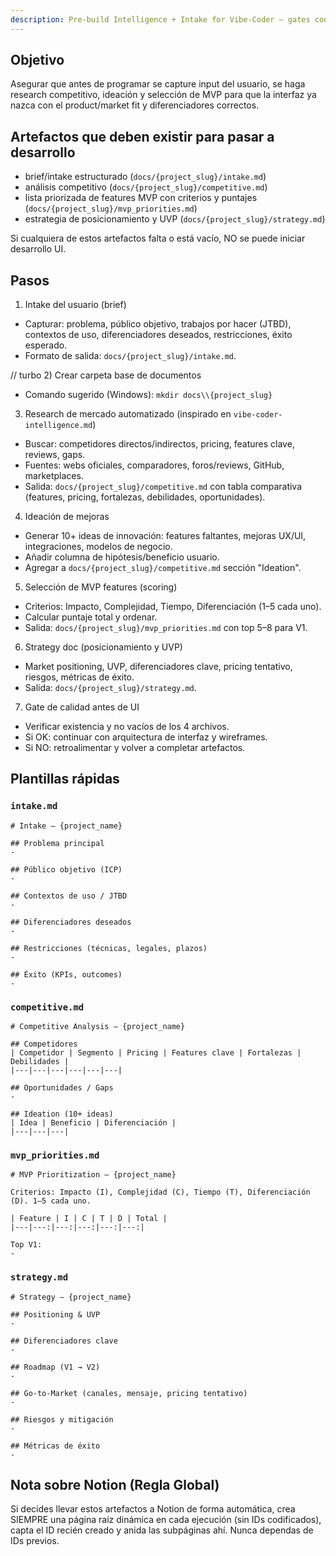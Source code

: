 ```yaml
---
description: Pre‑build Intelligence + Intake for Vibe‑Coder — gates coding until market and strategy artifacts exist
---
```


## Objetivo
Asegurar que antes de programar se capture input del usuario, se haga research competitivo, ideación y selección de MVP para que la interfaz ya nazca con el product/market fit y diferenciadores correctos.

## Artefactos que deben existir para pasar a desarrollo
- brief/intake estructurado (`docs/{project_slug}/intake.md`)
- análisis competitivo (`docs/{project_slug}/competitive.md`)
- lista priorizada de features MVP con criterios y puntajes (`docs/{project_slug}/mvp_priorities.md`)
- estrategia de posicionamiento y UVP (`docs/{project_slug}/strategy.md`)

Si cualquiera de estos artefactos falta o está vacío, NO se puede iniciar desarrollo UI.

## Pasos

1) Intake del usuario (brief)
- Capturar: problema, público objetivo, trabajos por hacer (JTBD), contextos de uso, diferenciadores deseados, restricciones, éxito esperado.
- Formato de salida: `docs/{project_slug}/intake.md`.

// turbo
2) Crear carpeta base de documentos
- Comando sugerido (Windows): `mkdir docs\\{project_slug}`

3) Research de mercado automatizado (inspirado en `vibe-coder-intelligence.md`)
- Buscar: competidores directos/indirectos, pricing, features clave, reviews, gaps.
- Fuentes: webs oficiales, comparadores, foros/reviews, GitHub, marketplaces.
- Salida: `docs/{project_slug}/competitive.md` con tabla comparativa (features, pricing, fortalezas, debilidades, oportunidades).

4) Ideación de mejoras
- Generar 10+ ideas de innovación: features faltantes, mejoras UX/UI, integraciones, modelos de negocio.
- Añadir columna de hipótesis/beneficio usuario.
- Agregar a `docs/{project_slug}/competitive.md` sección "Ideation".

5) Selección de MVP features (scoring)
- Criterios: Impacto, Complejidad, Tiempo, Diferenciación (1–5 cada uno).
- Calcular puntaje total y ordenar.
- Salida: `docs/{project_slug}/mvp_priorities.md` con top 5–8 para V1.

6) Strategy doc (posicionamiento y UVP)
- Market positioning, UVP, diferenciadores clave, pricing tentativo, riesgos, métricas de éxito.
- Salida: `docs/{project_slug}/strategy.md`.

7) Gate de calidad antes de UI
- Verificar existencia y no vacíos de los 4 archivos.
- Si OK: continuar con arquitectura de interfaz y wireframes.
- Si NO: retroalimentar y volver a completar artefactos.

## Plantillas rápidas

### `intake.md`
```
# Intake — {project_name}

## Problema principal
- 

## Público objetivo (ICP)
- 

## Contextos de uso / JTBD
- 

## Diferenciadores deseados
- 

## Restricciones (técnicas, legales, plazos)
- 

## Éxito (KPIs, outcomes)
- 
```

### `competitive.md`
```
# Competitive Analysis — {project_name}

## Competidores
| Competidor | Segmento | Pricing | Features clave | Fortalezas | Debilidades |
|---|---|---|---|---|---|

## Oportunidades / Gaps
- 

## Ideation (10+ ideas)
| Idea | Beneficio | Diferenciación |
|---|---|---|
```

### `mvp_priorities.md`
```
# MVP Prioritization — {project_name}

Criterios: Impacto (I), Complejidad (C), Tiempo (T), Diferenciación (D). 1–5 cada uno.

| Feature | I | C | T | D | Total |
|---|---:|---:|---:|---:|---:|

Top V1:
- 
```

### `strategy.md`
```
# Strategy — {project_name}

## Positioning & UVP
- 

## Diferenciadores clave
- 

## Roadmap (V1 → V2)
- 

## Go‑to‑Market (canales, mensaje, pricing tentativo)
- 

## Riesgos y mitigación
- 

## Métricas de éxito
- 
```

## Nota sobre Notion (Regla Global)
Si decides llevar estos artefactos a Notion de forma automática, crea SIEMPRE una página raíz dinámica en cada ejecución (sin IDs codificados), capta el ID recién creado y anida las subpáginas ahí. Nunca dependas de IDs previos.
